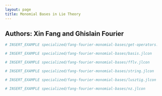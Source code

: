 ```yaml
---
layout: page
title: Monomial Bases in Lie Theory
---
```


## Authors: Xin Fang and Ghislain Fourier

```julia
# INSERT_EXAMPLE specialized/fang-fourier-monomial-bases/get-operators.jlcon
```

```julia
# INSERT_EXAMPLE specialized/fang-fourier-monomial-bases/basis.jlcon
```

```julia
# INSERT_EXAMPLE specialized/fang-fourier-monomial-bases/fflv.jlcon
```

```julia
# INSERT_EXAMPLE specialized/fang-fourier-monomial-bases/string.jlcon
```

```julia
# INSERT_EXAMPLE specialized/fang-fourier-monomial-bases/lusztig.jlcon
```

```julia
# INSERT_EXAMPLE specialized/fang-fourier-monomial-bases/nz.jlcon
```
